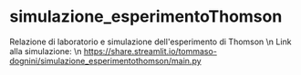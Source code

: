 # simulazione_esperimentoThomson
Relazione di laboratorio e simulazione dell'esperimento di Thomson \n
Link alla simulazione: \n
https://share.streamlit.io/tommaso-dognini/simulazione_esperimentothomson/main.py
